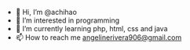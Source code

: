 - 👋 Hi, I’m @achihao
- 👀 I’m interested in programming
- 🌱 I’m currently learning php, html, css and java
- 📫 How to reach me angelinerivera906@gmail.com

<!---
achihao/achihao is a ✨ special ✨ repository because its `README.md` (this file) appears on your GitHub profile.
You can click the Preview link to take a look at your changes.
--->
